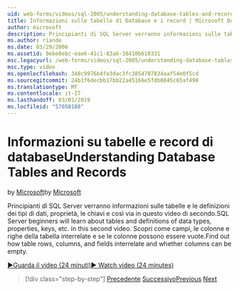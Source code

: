 ```yaml
---
uid: web-forms/videos/sql-2005/understanding-database-tables-and-records
title: Informazioni sulle tabelle di Database e i record | Microsoft Docs
author: microsoft
description: Principianti di SQL Server verranno informazioni sulle tabelle e le definizioni dei tipi di dati, proprietà, le chiavi e così via in questo video di secondo. Scopri come le righe delle tabelle, colonne, un...
ms.author: riande
ms.date: 03/29/2006
ms.assetid: 9ebe8ebc-eae6-41c1-83a6-38410b610331
msc.legacyurl: /web-forms/videos/sql-2005/understanding-database-tables-and-records
msc.type: video
ms.openlocfilehash: 348c9976b4fe3dac3fc3854707834aaf54e0f5cd
ms.sourcegitcommit: 24b1f6decbb17bb22a45166e5fdb0845c65af498
ms.translationtype: MT
ms.contentlocale: it-IT
ms.lasthandoff: 03/01/2019
ms.locfileid: "57058188"
---
```

<a name="understanding-database-tables-and-records"></a><span data-ttu-id="4a322-104">Informazioni su tabelle e record di database</span><span class="sxs-lookup"><span data-stu-id="4a322-104">Understanding Database Tables and Records</span></span>
====================
<span data-ttu-id="4a322-105">by [Microsoft](https://github.com/microsoft)</span><span class="sxs-lookup"><span data-stu-id="4a322-105">by [Microsoft](https://github.com/microsoft)</span></span>

<span data-ttu-id="4a322-106">Principianti di SQL Server verranno informazioni sulle tabelle e le definizioni dei tipi di dati, proprietà, le chiavi e così via in questo video di secondo.</span><span class="sxs-lookup"><span data-stu-id="4a322-106">SQL Server beginners will learn about tables and definitions of data types, properties, keys, etc. in this second video.</span></span> <span data-ttu-id="4a322-107">Scopri come campi, le colonne e righe della tabella interrelate e se le colonne possono essere vuote.</span><span class="sxs-lookup"><span data-stu-id="4a322-107">Find out how table rows, columns, and fields interrelate and whether columns can be empty.</span></span>

[<span data-ttu-id="4a322-108">&#9654;Guarda il video (24 minuti)</span><span class="sxs-lookup"><span data-stu-id="4a322-108">&#9654; Watch video (24 minutes)</span></span>](https://channel9.msdn.com/Blogs/ASP-NET-Site-Videos/understanding-database-tables-and-records)

> [!div class="step-by-step"]
> <span data-ttu-id="4a322-109">[Precedente](what-is-a-database.md)
> [Successivo](more-about-column-data-types-and-other-properties.md)</span><span class="sxs-lookup"><span data-stu-id="4a322-109">[Previous](what-is-a-database.md)
[Next](more-about-column-data-types-and-other-properties.md)</span></span>
